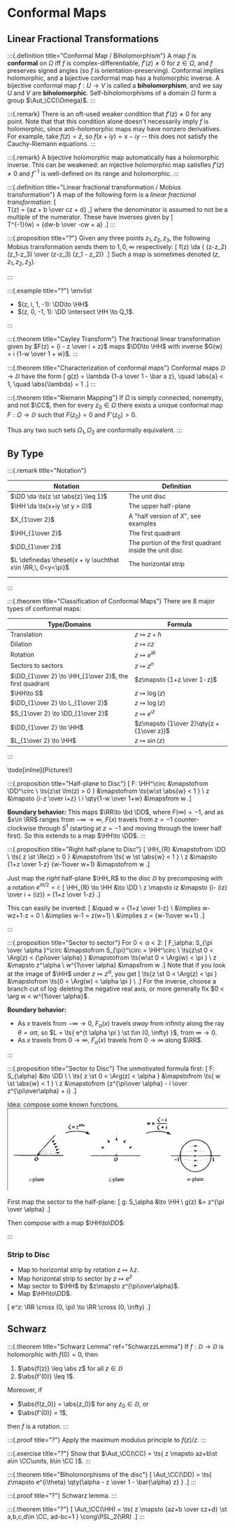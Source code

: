 # Conformal Maps


## Linear Fractional Transformations

:::{.definition title="Conformal Map / Biholomorphism"}
A map $f$ is **conformal** on $\Omega$ iff $f$ is complex-differentiable, $f'(z)\neq 0$ for $z\in \Omega$, and $f$ preserves signed angles (so $f$ is orientation-preserving).
Conformal implies holomorphic, and a bijective conformal map has a holomorphic inverse.
A bijective conformal map $f:U\to V$ is called a **biholomorphism**, and we say $U$ and $V$ are **biholomorphic**.
Self-biholomorphisms of a domain $\Omega$ form a group $\Aut_\CC(\Omega)$.
:::

:::{.remark}
There is an oft-used weaker condition that $f'(z) \neq 0$ for any point.
Note that that this condition alone doesn't necessarily imply $f$ is holomorphic, since anti-holomorphic maps may have nonzero derivatives.
For example, take $f(z) = \bar{z}$, so $f(x+iy) = x-iy$ -- this does not satisfy the Cauchy-Riemann equations.
:::

:::{.remark}
A bijective holomorphic map automatically has a holomorphic inverse.
This can be weakened: an injective holomorphic map satisfies $f'(z) \neq 0$ and $f ^{-1}$ is well-defined on its range and holomorphic.
:::

:::{.definition title="Linear fractional transformation / Mobius transformation"}
A map of the following form is a *linear fractional transformation*:
\[  
T(z) = {az + b \over cz + d}
,\]
where the denominator is assumed to not be a multiple of the numerator.
These have inverses given by
\[  
T^{-1}(w) = {dw-b \over -cw + a}
.\]
:::



:::{.proposition title="?"}
Given any three points $z_1, z_2, z_3$, the following Mobius transformation sends them to $1, 0, \infty$ respectively:
\[
f(z) \da { (z-z_2) (z_1-z_3) \over (z-z_3) (z_1 - z_2)}
.\]
Such a map is sometimes denoted $(z, z_1, z_2, z_3)$.

:::


:::{.example title="?"}
\envlist

- $(z, i, 1, -1): \DD\to \HH$
- $(z, 0, -1, 1): \DD \intersect \HH \to Q_1$.

:::

:::{.theorem title="Cayley Transform"}
The fractional linear transformation given by $F(z) = {i - z \over i + z}$ maps $\DD\to \HH$ with inverse $G(w) = i {1-w \over 1 + w}$.
:::


:::{.theorem title="Characterization of conformal maps"}
Conformal maps $\DD\to\DD$ have the form
\[
g(z) = \lambda {1-a \over 1 - \bar a z}, \quad \abs{a} < 1, \quad \abs{\lambda} = 1
.\]
:::

:::{.theorem title="Riemann Mapping"}
If $\Omega$ is simply connected, nonempty, and not $\CC$, then for every $z_{0}\in \Omega$ there exists a unique conformal map $F:\Omega \to \DD$ such that $F(z_{0}) = 0$ and $F'(z_{0}) > 0$.

Thus any two such sets $\Omega_{1}, \Omega_{2}$ are conformally equivalent.
:::


## By Type

:::{.remark title="Notation"}

| Notation                                                     | Definition                                             |
|--------------------------------------------------------------|--------------------------------------------------------|
| $\DD \da \ts{z \st \abs{z} \leq 1}$                          | The unit disc                                          |
| $\HH \da \ts{x+iy \st y > 0}$                                | The upper half-plane                                   |
| $X_{1\over 2}$                                               | A "half version of $X$", see examples                  |
| $\HH_{1\over 2}$                                             | The first quadrant                                     |
| $\DD_{1\over 2}$                                             | The portion of the first quadrant inside the unit disc |
| $L \definedas \theset{x + iy \suchthat x\in \RR,\, 0<y<\pi}$ | The horizontal strip                                   |
|                                                              |                                                        |
|                                                              |                                                        |

:::

:::{.theorem title="Classification of Conformal Maps"}
There are 8 major types of conformal maps:

| Type/Domains                                            | Formula                                   |
| ------------                                            | -------                                   |
| Translation                                             | $z\mapsto z + h$            |
| Dilation                                                | $z\mapsto cz$            |
| Rotation                                                | $z\mapsto e^{i\theta}$            |
| Sectors to sectors                                      | $z\mapsto z^n$                            |
| $\DD_{1\over 2} \to \HH_{1\over 2}$, the first quadrant | $z\mapsto {1+z \over 1-z}$                |
| $\HH\to S$                                              | $z\mapsto \log(z)$                        |
| $\DD_{1\over 2} \to L_{1\over 2}$                       | $z\mapsto \log(z)$                        |
| $S_{1\over 2} \to \DD_{1\over 2}$                       | $z\mapsto e^{iz}$                         |
| $\DD_{1\over 2} \to \HH$                                | $z\mapsto {1\over 2}\qty{z + {1\over z}}$ |
| $L_{1\over 2} \to \HH$                                  | $z\mapsto \sin(z)$                        |

:::

\todo[inline]{Pictures!}


:::{.proposition title="Half-plane to Disc"}
\[
F: \HH^\circ &\mapstofrom \DD^\circ \\
\ts{z\st \Im(z) > 0 } &\mapstofrom \ts{w\st \abs{w} < 1 } \\
z &\mapsto {i-z \over i+z} \\
i \qty{1-w \over 1+w} &\mapsfrom w
.\]

**Boundary behavior:**
This maps $\RR\to \bd \DD$, where $F(\infty) = -1$, and as $x\in \RR$ ranges from $-\infty\to\infty$, $F(x)$ travels from $z=-1$ counter-clockwise through $S^1$ (starting at $z=-1$ and moving through the lower half first).
So this extends to a map $\HH\to \DD$.
:::


:::{.proposition title="Right half-plane to Disc"}
\[
\HH_{R} &\mapstofrom \DD \\
\ts{ z \st \Re(z) > 0 } &\mapstofrom \ts{ w \st \abs{w} < 1 } \\
z &\mapsto {1+z \over 1-z}
{w-1\over w+1} &\mapstofrom w
.\]

Just map the *right* half-plane $\HH_R$ to the disc $\DD$ by precomposing with a rotation $e^{i\pi/2} = i$:
\[
\HH_{R} \to \HH &\to \DD \\
z \mapsto iz &\mapsto {i- (iz) \over i + (iz)} = {1+z \over 1-z}
.\]

This can easily be inverted:
\[
&\quad w = {1+z \over 1-z} \\
&\implies w-wz+1-z = 0 \\
&\implies w-1 = z(w+1) \\
&\implies z = {w-1\over w+1}
.\]


:::



:::{.proposition title="Sector to sector"}
For $0 < \alpha < 2$:
\[
F_\alpha: S_{\pi \over \alpha }^\circ &\mapstofrom S_{\pi}^\circ = \HH^\circ \\
\ts{z\st 0 < \Arg(z) < {\pi\over \alpha} } &\mapstofrom \ts{w\st 0 < \Arg(w) < \pi } \\
z &\mapsto z^\alpha \\
w^{1\over \alpha} &\mapsfrom w
.\]
Note that if you look at the image of $\HH$ under $z\mapsto z^{\alpha}$, you get
\[
\ts{z \st 0 < \Arg(z) < \pi } &\mapstofrom \ts{0 < \Arg(w) < \alpha \pi } \\
.\]
For the inverse, choose a branch cut of $\log$ deleting the negative real axis, or more generally fix $0 < \arg w < w^{1\over \alpha}$.

**Boundary behavior:**

- As $x$ travels from $-\infty\to 0$, $F_\alpha(x)$ travels *away* from infinity along the ray $\theta = \alpha \pi$, so $L = \ts{ e^{t \alpha \pi } \st t\in (0, \infty) }$, from $\infty\to 0$.
- As $x$ travels from $0\to \infty$, $F_\alpha(x)$ travels from $0\to \infty$ along $\RR$.

:::


:::{.proposition title="Sector to Disc"}
The unmotivated formula first:
\[
F: S_{\alpha} &\to \DD \\ \\
\ts{ z \st 0 < \Arg(z) < \alpha } &\mapstofrom \ts{ w \st \abs{w} < 1 } \\
z &\mapstofrom {z^{\pi\over \alpha} - i \over z^{\pi\over\alpha} + i}
.\]

Idea: compose some known functions.
![](figures/image_2020-07-22-13-22-46.png)

First map the sector to the half-plane:
\[
g: S_\alpha &\to \HH \\
g(z) &= z^{\pi \over \alpha}
.\]

Then compose with a map $\HH\to\DD$:


:::





### Strip to Disc

- Map to horizontal strip by rotation $z\mapsto \lambda z$.
- Map horizontal strip to sector by $z \mapsto e^z$
- Map sector to $\HH$ by $z\mapsto z^{\pi\over\alpha}$.
- Map $\HH\to\DD$.

\[
e^z: \RR \cross (0, \pi) \to \RR \cross (0, \infty)
.\]




## Schwarz

:::{.theorem title="Schwarz Lemma" ref="SchwarzzLemma"}
If $f: \DD \to \DD$ is holomorphic with $f(0) = 0$, then

1. $\abs{f(z)} \leq \abs z$ for all $z\in \DD$
2. $\abs{f'(0)} \leq 1$.

Moreover, if 

- $\abs{f(z_0)} = \abs{z_0}$ for any $z_0\in \DD$, or 
- $\abs{f'(0)} = 1$, 

then $f$ is a rotation.
:::


:::{.proof title="?"}
Apply the maximum modulus principle to $f(z)/z$.
:::


:::{.exercise title="?"}
Show that $\Aut_\CC(\CC) = \ts{ z \mapsto az+b\st a\in \CC\units, b\in \CC }$.
:::


:::{.theorem title="Biholomorphisms of the disc"}
\[
\Aut_\CC(\DD) = \ts{ z\mapsto e^{i\theta} \qty{\alpha - z \over 1 - \bar{\alpha} z} }
.\]
:::

:::{.proof title="?"}
Schwarz lemma.
:::


:::{.theorem title="?"}
\[
\Aut_\CC(\HH) = \ts{ z \mapsto {az+b \over cz+d} \st a,b,c,d\in \CC, ad-bc=1 } \cong\PSL_2(\RR)
.\]
:::




